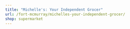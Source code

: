 ```yaml
---
title: "Michelle's: Your Independent Grocer"
url: /fort-mcmurray/michelles-your-independent-grocer/
shop: supermarket
---
```

